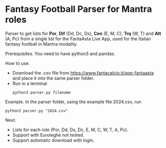 # Fantasy Football Parser for Mantra roles
Parser to get lists for **Por**, **Dif** (Dd, Dc, Ds), **Cen** (E, M, C), **Trq** (W, T) and **Att** (A, Pc) from a single list for the FantaAsta Live App, used for the Italian fantasy football in Mantra modality.

Prerequisites.
You need to have python3 and pandas.

How to use.
- Download the .csv file from https://www.fantacalcio.it/app-fantaasta and place it into the same parser folder.
- Run in a terminal
  ```shell
  python3 parser.py filename
  ```

Example.
  In the parser folder, using the example file 2024.csv, run
   ```shell
   python3 parser.py "2024.csv"
   ```

Next.
 - Lists for each role (Por, Dd, Ds, Dc, E, M, C, W, T, A, Pc).
 - Support with Euroleghe not tested.
 - Support automatic download with login.
